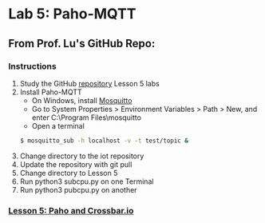 # Lab 5: Paho-MQTT
## From Prof. Lu's GitHub Repo:
### Instructions
1. Study the GitHub [repository](https://github.com/kevinwlu/iot) Lesson 5 labs
2. Install Paho-MQTT
   - On Windows, install [Mosquitto]()
   - Go to System Properties > Environment Variables > Path > New, and enter C:\Program Files\mosquitto
   - Open a terminal
   ```sh
   $ mosquitto_sub -h localhost -v -t test/topic &
   ```
3. Change directory to the iot repository
4. Update the repository with git pull
5. Change directory to Lesson 5
6. Run python3 subcpu.py on one Terminal
7. Run python3 pubcpu.py on another
### [Lesson 5: Paho and Crossbar.io](lesson5/README.md)
